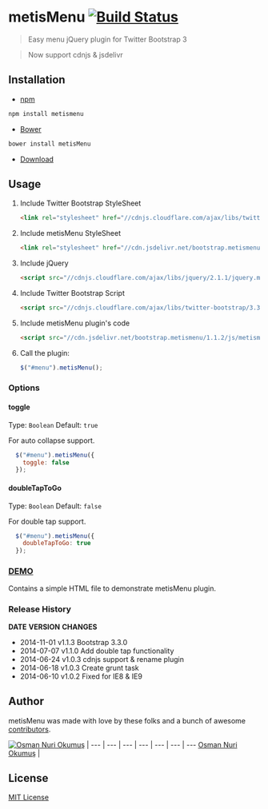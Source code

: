 # metisMenu [![Build Status](https://secure.travis-ci.org/onokumus/metisMenu.png?branch=master)](https://travis-ci.org/onokumus/metisMenu)

> Easy menu jQuery plugin for Twitter Bootstrap 3

> Now support cdnjs & jsdelivr

## Installation

* [npm](http://npmjs.org/)

```bash
npm install metismenu
```

* [Bower](http://bower.io)

```bash
bower install metisMenu
```

* [Download](https://github.com/onokumus/metisMenu/archive/master.zip)

## Usage

1. Include Twitter Bootstrap StyleSheet

    ```html
    <link rel="stylesheet" href="//cdnjs.cloudflare.com/ajax/libs/twitter-bootstrap/3.3.0/css/bootstrap.min.css">
    ```

2. Include metisMenu StyleSheet

    ```html
    <link rel="stylesheet" href="//cdn.jsdelivr.net/bootstrap.metismenu/1.1.2/css/metismenu.min.css">
    ```

3. Include jQuery

    ```html
    <script src="//cdnjs.cloudflare.com/ajax/libs/jquery/2.1.1/jquery.min.js"></script>
    ```

4. Include Twitter Bootstrap Script

    ```html
    <script src="//cdnjs.cloudflare.com/ajax/libs/twitter-bootstrap/3.3.0/js/bootstrap.min.js"></script>
    ```

5. Include metisMenu plugin's code

    ```html
    <script src="//cdn.jsdelivr.net/bootstrap.metismenu/1.1.2/js/metismenu.min.js"></script>
    ```

6. Call the plugin:

    ```javascript
    $("#menu").metisMenu();
    ```

### Options

#### toggle

Type: `Boolean`
Default: `true`

For auto collapse support.

```javascript
  $("#menu").metisMenu({
    toggle: false
  });
```

#### doubleTapToGo

Type: `Boolean`
Default: `false`

For double tap support.

```javascript
  $("#menu").metisMenu({
    doubleTapToGo: true
  });
```

### [DEMO](http://demo.onokumus.com/metisMenu/)

Contains a simple HTML file to demonstrate metisMenu plugin.

### Release History

**DATE**       **VERSION**   **CHANGES**

* 2014-11-01 v1.1.3 Bootstrap 3.3.0
* 2014-07-07 v1.1.0 Add double tap functionality
* 2014-06-24 v1.0.3 cdnjs support & rename plugin
* 2014-06-18 v1.0.3 Create grunt task
* 2014-06-10 v1.0.2 Fixed for IE8 & IE9

## Author

metisMenu was made with love by these folks and a bunch of
awesome [contributors](https://github.com/onokumus/metisMenu/graphs/contributors).

[![Osman Nuri Okumuş](https://0.gravatar.com/avatar/4fa374411129d6f574c33e4753ec402e?s=70)](http://onokumus.com) |
--- | --- | --- | --- | --- | --- | ---
[Osman Nuri Okumuş](http://onokumus.com) |

## License

[MIT License](https://github.com/onokumus/metisMenu/blob/master/LICENSE)
